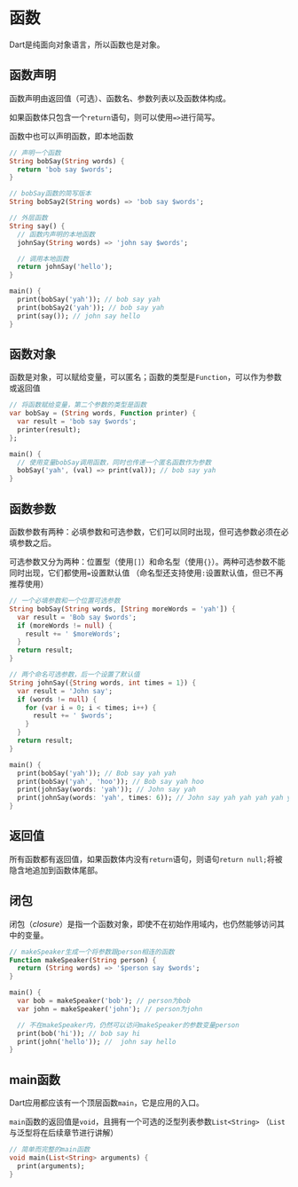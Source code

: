 # 函数

Dart是纯面向对象语言，所以函数也是对象。

## 函数声明

函数声明由返回值（可选）、函数名、参数列表以及函数体构成。

如果函数体只包含一个`return`语句，则可以使用`=>`进行简写。

函数中也可以声明函数，即本地函数

```dart
// 声明一个函数
String bobSay(String words) {
  return 'bob say $words';
}

// bobSay函数的简写版本
String bobSay2(String words) => 'bob say $words';

// 外层函数
String say() {
  // 函数内声明的本地函数
  johnSay(String words) => 'john say $words';

  // 调用本地函数
  return johnSay('hello');
}

main() {
  print(bobSay('yah')); // bob say yah
  print(bobSay2('yah')); // bob say yah
  print(say()); // john say hello
}
```

## 函数对象

函数是对象，可以赋给变量，可以匿名；函数的类型是`Function`，可以作为参数或返回值

```dart
// 将函数赋给变量，第二个参数的类型是函数
var bobSay = (String words, Function printer) {
  var result = 'bob say $words';
  printer(result);
};

main() {
  // 使用变量bobSay调用函数，同时也传递一个匿名函数作为参数
  bobSay('yah', (val) => print(val)); // bob say yah
}
```

## 函数参数

函数参数有两种：必填参数和可选参数，它们可以同时出现，但可选参数必须在必填参数之后。

可选参数又分为两种：位置型（使用`[]`）和命名型（使用`{}`）。两种可选参数不能同时出现，它们都使用`=`设置默认值 （命名型还支持使用`:`设置默认值，但已不再推荐使用）

```dart
// 一个必填参数和一个位置可选参数
String bobSay(String words, [String moreWords = 'yah']) {
  var result = 'Bob say $words';
  if (moreWords != null) {
    result += ' $moreWords';
  }
  return result;
}

// 两个命名可选参数，后一个设置了默认值
String johnSay({String words, int times = 1}) {
  var result = 'John say';
  if (words != null) {
    for (var i = 0; i < times; i++) {
      result += ' $words';
    }
  }
  return result;
}

main() {
  print(bobSay('yah')); // Bob say yah yah
  print(bobSay('yah', 'hoo')); // Bob say yah hoo
  print(johnSay(words: 'yah')); // John say yah
  print(johnSay(words: 'yah', times: 6)); // John say yah yah yah yah yah yah
}
```

## 返回值

所有函数都有返回值，如果函数体内没有`return`语句，则语句`return null;`将被隐含地追加到函数体尾部。

## 闭包

闭包（_closure_）是指一个函数对象，即使不在初始作用域内，也仍然能够访问其中的变量。

```dart
// makeSpeaker生成一个将参数跟person相连的函数
Function makeSpeaker(String person) {
  return (String words) => '$person say $words';
}

main() {
  var bob = makeSpeaker('bob'); // person为bob
  var john = makeSpeaker('john'); // person为john

  // 不在makeSpeaker内，仍然可以访问makeSpeaker的参数变量person
  print(bob('hi')); // bob say hi
  print(john('hello')); //  john say hello
}
```

## main函数

Dart应用都应该有一个顶层函数`main`，它是应用的入口。

`main`函数的返回值是`void`，且拥有一个可选的泛型列表参数`List<String>` （`List`与泛型将在后续章节进行讲解）

```dart
// 简单而完整的main函数
void main(List<String> arguments) {
  print(arguments);
}
```



